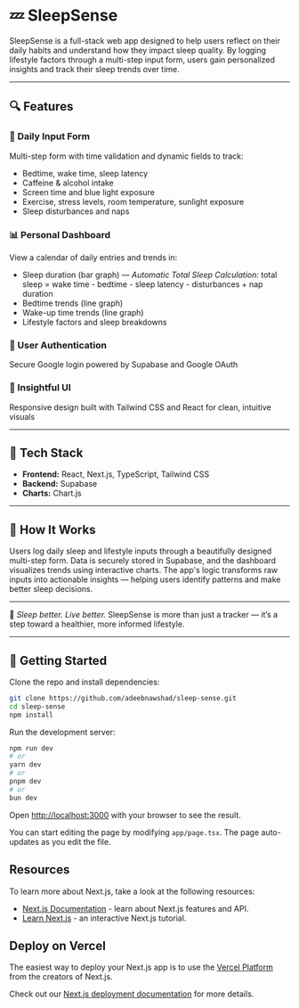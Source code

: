 # 💤 SleepSense

SleepSense is a full-stack web app designed to help users reflect on their daily habits and understand how they impact sleep quality. By logging lifestyle factors through a multi-step input form, users gain personalized insights and track their sleep trends over time.

---

## 🔍 Features

### 🛌 Daily Input Form  
Multi-step form with time validation and dynamic fields to track:  
- Bedtime, wake time, sleep latency  
- Caffeine & alcohol intake  
- Screen time and blue light exposure  
- Exercise, stress levels, room temperature, sunlight exposure  
- Sleep disturbances and naps  

### 📊 Personal Dashboard  
View a calendar of daily entries and trends in:  
- Sleep duration (bar graph) — *Automatic Total Sleep Calculation:* total sleep = wake time - bedtime - sleep latency - disturbances + nap duration  
- Bedtime trends (line graph)  
- Wake-up time trends (line graph)  
- Lifestyle factors and sleep breakdowns  

### 🔐 User Authentication  
Secure Google login powered by Supabase and Google OAuth  

### 🧠 Insightful UI  
Responsive design built with Tailwind CSS and React for clean, intuitive visuals  

---

## 🧪 Tech Stack

- **Frontend:** React, Next.js, TypeScript, Tailwind CSS  
- **Backend:** Supabase  
- **Charts:** Chart.js  

---

## 🚀 How It Works

Users log daily sleep and lifestyle inputs through a beautifully designed multi-step form. Data is securely stored in Supabase, and the dashboard visualizes trends using interactive charts. The app's logic transforms raw inputs into actionable insights — helping users identify patterns and make better sleep decisions.

---

🌌 *Sleep better. Live better.* SleepSense is more than just a tracker — it’s a step toward a healthier, more informed lifestyle.

---

## 📂 Getting Started

Clone the repo and install dependencies:

```bash
git clone https://github.com/adeebnawshad/sleep-sense.git
cd sleep-sense
npm install
```

Run the development server:

```bash
npm run dev
# or
yarn dev
# or
pnpm dev
# or
bun dev
```

Open [http://localhost:3000](http://localhost:3000) with your browser to see the result.

You can start editing the page by modifying `app/page.tsx`. The page auto-updates as you edit the file.

## Resources

To learn more about Next.js, take a look at the following resources:

- [Next.js Documentation](https://nextjs.org/docs) - learn about Next.js features and API.
- [Learn Next.js](https://nextjs.org/learn) - an interactive Next.js tutorial.


## Deploy on Vercel

The easiest way to deploy your Next.js app is to use the [Vercel Platform](https://vercel.com/new?utm_medium=default-template&filter=next.js&utm_source=create-next-app&utm_campaign=create-next-app-readme) from the creators of Next.js.

Check out our [Next.js deployment documentation](https://nextjs.org/docs/app/building-your-application/deploying) for more details.

